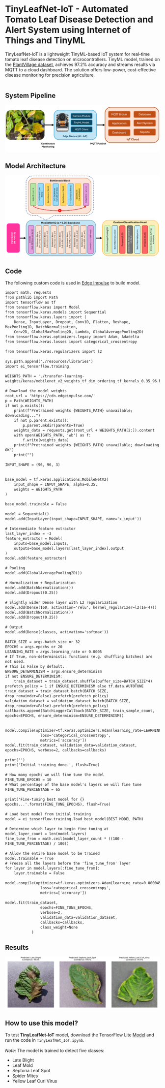 # TinyLeafNet-IoT - Automated Tomato Leaf Disease Detection and Alert System using Internet of Things and TinyML
TinyLeafNet-IoT is a lightweight TinyML-based IoT system for real-time tomato leaf disease detection on microcontrollers. TinyML model, trained on the <a href="https://github.com/spMohanty/PlantVillage-Dataset">PlantVillage dataset</a>, achieves 97.2% accuracy and streams results via MQTT to a cloud dashboard. The solution offers low-power, cost-effective disease monitoring for precision agriculture.
<br/><br/>
## System Pipeline
<img src="images/system pipeline.png"/>

## Model Architecture

<img src="images/tinymlleafnet-iot_architecture.png"/>

## Code

The following custom code is used in <a href="https://edgeimpulse.com/">Edge Impulse</a> to build model.
```
import math, requests
from pathlib import Path
import tensorflow as tf
from tensorflow.keras import Model
from tensorflow.keras.models import Sequential
from tensorflow.keras.layers import (
    Dense, InputLayer, Dropout, Conv1D, Flatten, Reshape, MaxPooling1D, BatchNormalization,
    Conv2D, GlobalMaxPooling2D, Lambda, GlobalAveragePooling2D)
from tensorflow.keras.optimizers.legacy import Adam, Adadelta
from tensorflow.keras.losses import categorical_crossentropy

from tensorflow.keras.regularizers import l2

sys.path.append('./resources/libraries')
import ei_tensorflow.training

WEIGHTS_PATH = './transfer-learning-weights/keras/mobilenet_v2_weights_tf_dim_ordering_tf_kernels_0.35_96.h5'

# Download the model weights
root_url = 'https://cdn.edgeimpulse.com/'
p = Path(WEIGHTS_PATH)
if not p.exists():
    print(f"Pretrained weights {WEIGHTS_PATH} unavailable; downloading...")
    if not p.parent.exists():
        p.parent.mkdir(parents=True)
    weights_data = requests.get(root_url + WEIGHTS_PATH[2:]).content
    with open(WEIGHTS_PATH, 'wb') as f:
        f.write(weights_data)
    print(f"Pretrained weights {WEIGHTS_PATH} unavailable; downloading OK")
    print("")

INPUT_SHAPE = (96, 96, 3)


base_model = tf.keras.applications.MobileNetV2(
    input_shape = INPUT_SHAPE, alpha=0.35,
    weights = WEIGHTS_PATH
)

base_model.trainable = False

model = Sequential()
model.add(InputLayer(input_shape=INPUT_SHAPE, name='x_input'))

# Intermediate feature extractor
last_layer_index = -3
feature_extractor = Model(
    inputs=base_model.inputs,
    outputs=base_model.layers[last_layer_index].output
)
model.add(feature_extractor)

# Pooling
model.add(GlobalAveragePooling2D())

# Normalization + Regularization
model.add(BatchNormalization())
model.add(Dropout(0.25))

# Slightly wider Dense layer with L2 regularization
model.add(Dense(160, activation='relu', kernel_regularizer=l2(1e-4)))
model.add(BatchNormalization())
model.add(Dropout(0.25))

# Output
model.add(Dense(classes, activation='softmax'))

BATCH_SIZE = args.batch_size or 32
EPOCHS = args.epochs or 20
LEARNING_RATE = args.learning_rate or 0.0005
# If True, non-deterministic functions (e.g. shuffling batches) are not used.
# This is False by default.
ENSURE_DETERMINISM = args.ensure_determinism
if not ENSURE_DETERMINISM:
    train_dataset = train_dataset.shuffle(buffer_size=BATCH_SIZE*4)
prefetch_policy = 1 if ENSURE_DETERMINISM else tf.data.AUTOTUNE
train_dataset = train_dataset.batch(BATCH_SIZE, drop_remainder=False).prefetch(prefetch_policy)
validation_dataset = validation_dataset.batch(BATCH_SIZE, drop_remainder=False).prefetch(prefetch_policy)
callbacks.append(BatchLoggerCallback(BATCH_SIZE, train_sample_count, epochs=EPOCHS, ensure_determinism=ENSURE_DETERMINISM))


model.compile(optimizer=tf.keras.optimizers.Adam(learning_rate=LEARNING_RATE),
                loss='categorical_crossentropy',
                metrics=['accuracy'])
model.fit(train_dataset, validation_data=validation_dataset, epochs=EPOCHS, verbose=2, callbacks=callbacks)

print('')
print('Initial training done.', flush=True)

# How many epochs we will fine tune the model
FINE_TUNE_EPOCHS = 10
# What percentage of the base model's layers we will fine tune
FINE_TUNE_PERCENTAGE = 65

print('Fine-tuning best model for {} epochs...'.format(FINE_TUNE_EPOCHS), flush=True)

# Load best model from initial training
model = ei_tensorflow.training.load_best_model(BEST_MODEL_PATH)

# Determine which layer to begin fine tuning at
model_layer_count = len(model.layers)
fine_tune_from = math.ceil(model_layer_count * ((100 - FINE_TUNE_PERCENTAGE) / 100))

# Allow the entire base model to be trained
model.trainable = True
# Freeze all the layers before the 'fine_tune_from' layer
for layer in model.layers[:fine_tune_from]:
    layer.trainable = False

model.compile(optimizer=tf.keras.optimizers.Adam(learning_rate=0.000045),
                loss='categorical_crossentropy',
                metrics=['accuracy'])

model.fit(train_dataset,
                epochs=FINE_TUNE_EPOCHS,
                verbose=2,
                validation_data=validation_dataset,
                callbacks=callbacks,
                class_weight=None
            )

```

## Results
<img src="images/results.png"/>

## How to use this model?
To test **TinyLeafNet-IoT** model, download the TensorFlow Lite <a href="https://github.com/tim3in/TinyLeafNet-IoT/blob/main/model/tinyleafnetiot.lite">Model</a> and run the code in <code>TinyLeafNet_IoT.ipynb</code>. <br/><br/>
*Note:* The model is trained to detect five classes:<br/>
- Late Blight
- Leaf Mold
- Septoria Leaf Spot
- Spider Mites
- Yellow Leaf Curl Virus
